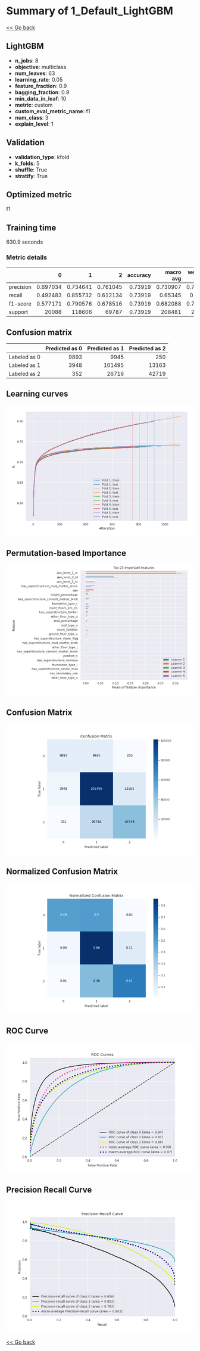 # Summary of 1_Default_LightGBM

[<< Go back](../README.md)


## LightGBM
- **n_jobs**: 8
- **objective**: multiclass
- **num_leaves**: 63
- **learning_rate**: 0.05
- **feature_fraction**: 0.9
- **bagging_fraction**: 0.9
- **min_data_in_leaf**: 10
- **metric**: custom
- **custom_eval_metric_name**: f1
- **num_class**: 3
- **explain_level**: 1

## Validation
 - **validation_type**: kfold
 - **k_folds**: 5
 - **shuffle**: True
 - **stratify**: True

## Optimized metric
f1

## Training time

630.9 seconds

### Metric details
|           |            0 |             1 |            2 |   accuracy |     macro avg |   weighted avg |   logloss |
|:----------|-------------:|--------------:|-------------:|-----------:|--------------:|---------------:|----------:|
| precision |     0.697034 |      0.734641 |     0.761045 |    0.73919 |      0.730907 |       0.739856 |  0.589323 |
| recall    |     0.492483 |      0.855732 |     0.612134 |    0.73919 |      0.65345  |       0.73919  |  0.589323 |
| f1-score  |     0.577171 |      0.790576 |     0.678516 |    0.73919 |      0.682088 |       0.732503 |  0.589323 |
| support   | 20088        | 118606        | 69787        |    0.73919 | 208481        |  208481        |  0.589323 |


## Confusion matrix
|              |   Predicted as 0 |   Predicted as 1 |   Predicted as 2 |
|:-------------|-----------------:|-----------------:|-----------------:|
| Labeled as 0 |             9893 |             9945 |              250 |
| Labeled as 1 |             3948 |           101495 |            13163 |
| Labeled as 2 |              352 |            26716 |            42719 |

## Learning curves
![Learning curves](learning_curves.png)

## Permutation-based Importance
![Permutation-based Importance](permutation_importance.png)
## Confusion Matrix

![Confusion Matrix](confusion_matrix.png)


## Normalized Confusion Matrix

![Normalized Confusion Matrix](confusion_matrix_normalized.png)


## ROC Curve

![ROC Curve](roc_curve.png)


## Precision Recall Curve

![Precision Recall Curve](precision_recall_curve.png)



[<< Go back](../README.md)
